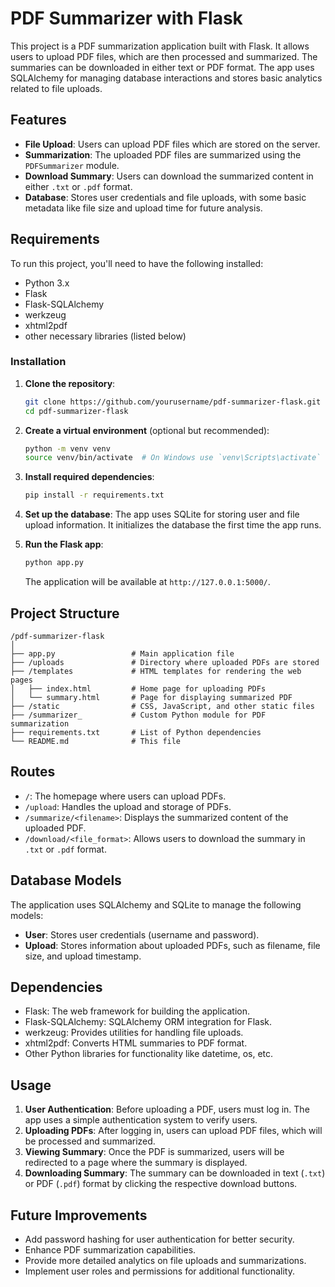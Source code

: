 # PDF Summarizer with Flask

This project is a PDF summarization application built with Flask. It allows users to upload PDF files, which are then processed and summarized. The summaries can be downloaded in either text or PDF format. The app uses SQLAlchemy for managing database interactions and stores basic analytics related to file uploads.

## Features

- **File Upload**: Users can upload PDF files which are stored on the server.
- **Summarization**: The uploaded PDF files are summarized using the `PDFSummarizer` module.
- **Download Summary**: Users can download the summarized content in either `.txt` or `.pdf` format.
- **Database**: Stores user credentials and file uploads, with some basic metadata like file size and upload time for future analysis.

## Requirements

To run this project, you'll need to have the following installed:

- Python 3.x
- Flask
- Flask-SQLAlchemy
- werkzeug
- xhtml2pdf
- other necessary libraries (listed below)

### Installation

1. **Clone the repository**:
   ```bash
   git clone https://github.com/yourusername/pdf-summarizer-flask.git
   cd pdf-summarizer-flask
   ```

2. **Create a virtual environment** (optional but recommended):
   ```bash
   python -m venv venv
   source venv/bin/activate  # On Windows use `venv\Scripts\activate`
   ```

3. **Install required dependencies**:
   ```bash
   pip install -r requirements.txt
   ```

4. **Set up the database**:
   The app uses SQLite for storing user and file upload information. It initializes the database the first time the app runs.

5. **Run the Flask app**:
   ```bash
   python app.py
   ```
   The application will be available at `http://127.0.0.1:5000/`.

## Project Structure

```
/pdf-summarizer-flask
│
├── app.py                 # Main application file
├── /uploads               # Directory where uploaded PDFs are stored
├── /templates             # HTML templates for rendering the web pages
│   ├── index.html         # Home page for uploading PDFs
│   └── summary.html       # Page for displaying summarized PDF
├── /static                # CSS, JavaScript, and other static files
├── /summarizer_           # Custom Python module for PDF summarization
├── requirements.txt       # List of Python dependencies
└── README.md              # This file
```

## Routes

- `/`: The homepage where users can upload PDFs.
- `/upload`: Handles the upload and storage of PDFs.
- `/summarize/<filename>`: Displays the summarized content of the uploaded PDF.
- `/download/<file_format>`: Allows users to download the summary in `.txt` or `.pdf` format.


## Database Models

The application uses SQLAlchemy and SQLite to manage the following models:

- **User**: Stores user credentials (username and password).
- **Upload**: Stores information about uploaded PDFs, such as filename, file size, and upload timestamp.

## Dependencies

- Flask: The web framework for building the application.
- Flask-SQLAlchemy: SQLAlchemy ORM integration for Flask.
- werkzeug: Provides utilities for handling file uploads.
- xhtml2pdf: Converts HTML summaries to PDF format.
- Other Python libraries for functionality like datetime, os, etc.

## Usage

1. **User Authentication**: Before uploading a PDF, users must log in. The app uses a simple authentication system to verify users.
2. **Uploading PDFs**: After logging in, users can upload PDF files, which will be processed and summarized.
3. **Viewing Summary**: Once the PDF is summarized, users will be redirected to a page where the summary is displayed.
4. **Downloading Summary**: The summary can be downloaded in text (`.txt`) or PDF (`.pdf`) format by clicking the respective download buttons.

## Future Improvements

- Add password hashing for user authentication for better security.
- Enhance PDF summarization capabilities.
- Provide more detailed analytics on file uploads and summarizations.
- Implement user roles and permissions for additional functionality.

